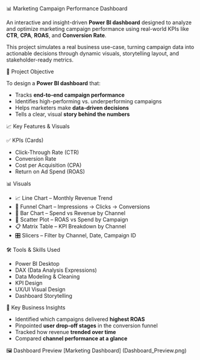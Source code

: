 📊 Marketing Campaign Performance Dashboard

An interactive and insight-driven **Power BI dashboard** designed to analyze and optimize marketing campaign performance using real-world KPIs like **CTR**, **CPA**, **ROAS**, and **Conversion Rate**.

This project simulates a real business use-case, turning campaign data into actionable decisions through dynamic visuals, storytelling layout, and stakeholder-ready metrics.

📌 Project Objective

To design a **Power BI dashboard** that:
- Tracks **end-to-end campaign performance**
- Identifies high-performing vs. underperforming campaigns
- Helps marketers make **data-driven decisions**
- Tells a clear, visual **story behind the numbers**

📈 Key Features & Visuals

✅ KPIs (Cards)
- Click-Through Rate (CTR)
- Conversion Rate
- Cost per Acquisition (CPA)
- Return on Ad Spend (ROAS)

📊 Visuals
- 📈 Line Chart – Monthly Revenue Trend
- 🔻 Funnel Chart – Impressions → Clicks → Conversions
- 📌 Bar Chart – Spend vs Revenue by Channel
- 📍 Scatter Plot – ROAS vs Spend by Campaign
- 📋 Matrix Table – KPI Breakdown by Channel
- 🎛️ Slicers – Filter by Channel, Date, Campaign ID

🛠️ Tools & Skills Used

- Power BI Desktop
- DAX (Data Analysis Expressions)
- Data Modeling & Cleaning
- KPI Design
- UX/UI Visual Design
- Dashboard Storytelling

🧠 Key Business Insights

- Identified which campaigns delivered **highest ROAS**
- Pinpointed **user drop-off stages** in the conversion funnel
- Tracked how revenue **trended over time**
- Compared **channel performance at a glance**

🖼️ Dashboard Preview
[Marketing Dashboard]
(Dashboard_Preview.png)

